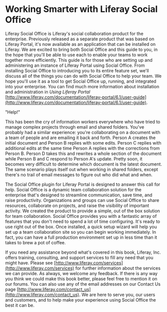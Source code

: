 # Working Smarter with Liferay Social Office [](id=working-smarter-with-liferay-social-office)

Liferay Social Office is Liferay's social collaboration product for the
enterprise. Previously released as a separate product that was based on Liferay
Portal, it's now available as an application that can be installed on Liferay.
We are excited to bring both Social Office and this guide to you, in the hope
that you'll be able to use each to enable your teams to work together more
efficiently. This guide is for those who are setting up and administering an 
instance of Liferay Portal using Social Office. From installing Social Office to 
introducing you to its entire feature set, we'll discuss all of the things you 
can do with Social Office to help your team. We hope you'll use it as a tool to 
get Social Office up, running, and integrated into your enterprise. You can find 
much more information about installation and administration in 
*Using Liferay Portal* [http://www.liferay.com/documentation/liferay-portal/6.1/user-guide](http://www.liferay.com/documentation/liferay-portal/6.1/user-guide).

"Help!"

This has been the cry of information workers everywhere who have tried to manage
complex projects through email and shared folders. You've probably had a similar
experience: you're collaborating on a document with a team of people and are
emailing it back and forth. Person A creates the initial document and Person
B replies with some edits. Person C replies with additional edits at the same
time Person A replies with the corrections from Person B. Person D takes this
and rewrites a whole section of the document while Person B and C respond to
Person A's update. Pretty soon, it becomes very difficult to determine which
document is the latest document. The same scenario plays itself out when working 
in shared folders, except there's no trail of email messages to figure out who 
did what and when.

The Social Office plugin for Liferay Portal is designed to answer this call for
help. Social Office is a dynamic team collaboration solution for the enterprise 
that's designed to streamline communication, save time, and raise productivity.
Organizations and groups can use Social Office to share resources, collaborate
on projects, and raise the visibility of important activity. We created the 
product to provide a simple, out of the box solution for team collaboration. 
Social Office provides you with a fantastic array of features that you don't 
need to spend a lot of time configuring. It's ready to use right out of the box. 
Once installed, a quick setup wizard will help you set up a team collaboration 
site so you can begin working immediately. In fact, you can have a full 
production environment set up in less time than it takes to brew a pot of 
coffee.

If you need any assistance beyond what's covered in this book, Liferay, Inc.
offers training, consulting, and support services to fill any need that you
might have. Please see [http://www.liferay.com/services](http://www.liferay.com/services) for further
information about the services we can provide. As always, we welcome any
feedback. If there is any way you think we could make this book better, please
feel free to mention it on our forums. You can also use any of the email
addresses on our Contact Us page
[http://www.liferay.com/contact_us](http://www.liferay.com/contact_us). We are
here to serve you, our users and customers, and to help make your experience
using Social Office the best it can be.
